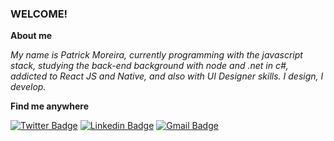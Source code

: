 ### WELCOME!

**About me**

*My name is Patrick Moreira, currently programming with the javascript stack, studying the back-end background with node and .net in c#, addicted to React JS and Native, and also with UI Designer skills. I design, I develop.*

**Find me anywhere**

[![Twitter Badge](https://img.shields.io/badge/-@ptkmo1-fcba03?style=flat-rounded&labelColor=fcba03&logo=twitter&logoColor=white&link=https://twitter.com/ptkmo1)](https://twitter.com/ptkmo1) 
[![Linkedin Badge](https://img.shields.io/badge/-PatrickMoreira-fcba03?style=flat-rounded&logo=Linkedin&logoColor=white&link=https://www.linkedin.com/in/ptkm1/)](https://www.linkedin.com/in/ptkm1/) 
[![Gmail Badge](https://img.shields.io/badge/-ptkdev@outlook.com-fcba03?style=flat-rounded&logo=Gmail&logoColor=white&link=mailto:ptkdev@outlook.com)](mailto:ptkdev@outlook.com)
